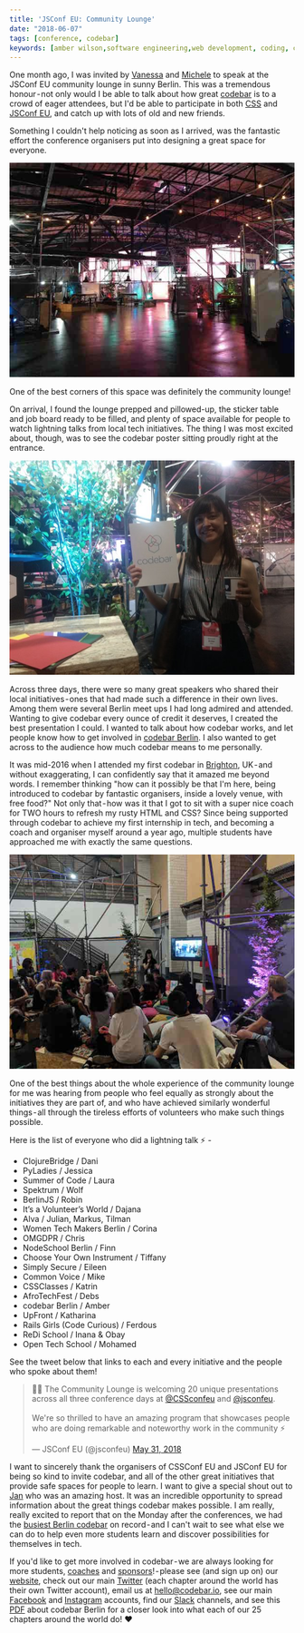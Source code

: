 ```yaml
---
title: 'JSConf EU: Community Lounge'
date: "2018-06-07"
tags: [conference, codebar]
keywords: [amber wilson,software engineering,web development, coding, community lounge]
---
```


One month ago, I was invited by [Vanessa](https://twitter.com/vanessayuenn) and [Michele](https://twitter.com/sheley) to speak at the JSConf EU community lounge in sunny Berlin. This was a tremendous honour - not only would I be able to talk about how great [codebar](https://codebar.io) is to a crowd of eager attendees, but I'd be able to participate in both [CSS](https://2018.cssconf.eu/) and [JSConf EU](https://2018.jsconf.eu/), and catch up with lots of old and new friends.

Something I couldn't help noticing as soon as I arrived, was the fantastic effort the conference organisers put into designing a great space for everyone.

![Arena Berlin during CSS and JSConf EU](img/arena-berlin.jpg)

One of the best corners of this space was definitely the community lounge!

On arrival, I found the lounge prepped and pillowed-up, the sticker table and job board ready to be filled, and plenty of space available for people to watch lightning talks from local tech initiatives. The thing I was most excited about, though, was to see the codebar poster sitting proudly right at the entrance.

![Amber holding the codebar poster](img/codebar-and-me.jpg)

Across three days, there were so many great speakers who shared their local initiatives - ones that had made such a difference in their own lives. Among them were several Berlin meet ups I had long admired and attended. Wanting to give codebar every ounce of credit it deserves, I created the best presentation I could. I wanted to talk about how codebar works, and let people know how to get involved in [codebar Berlin](https://codebar.io/berlin). I also wanted to get across to the audience how much codebar means to me personally.

It was mid-2016 when I attended my first codebar in [Brighton](https://codebar.io/brighton), UK - and without exaggerating, I can confidently say that it amazed me beyond words. I remember thinking "how can it possibly be that I'm here, being introduced to codebar by fantastic organisers, inside a lovely venue, with free food?" Not only that - how was it that I got to sit with a super nice coach for TWO hours to refresh my rusty HTML and CSS? Since being supported through codebar to achieve my first internship in tech, and becoming a coach and organiser myself around a year ago, multiple students have approached me with exactly the same questions.

![Amber speaking about codebar](img/codebar-lightning-talk.jpg)

One of the best things about the whole experience of the community lounge for me was hearing from people who feel equally as strongly about the initiatives they are part of, and who have achieved similarly wonderful things - all through the tireless efforts of volunteers who make such things possible.

Here is the list of everyone who did a lightning talk ⚡ -

*   ClojureBridge / Dani
*   PyLadies / Jessica
*   Summer of Code / Laura
*   Spektrum / Wolf
*   BerlinJS / Robin
*   It’s a Volunteer’s World / Dajana
*   Alva / Julian, Markus, Tilman
*   Women Tech Makers Berlin / Corina
*   OMGDPR / Chris
*   NodeSchool Berlin / Finn
*   Choose Your Own Instrument / Tiffany
*   Simply Secure / Eileen
*   Common Voice / Mike
*   CSSClasses / Katrin
*   AfroTechFest / Debs
*   codebar Berlin / Amber
*   UpFront / Katharina
*   Rails Girls (Code Curious) / Ferdous
*   ReDi School / Inana & Obay
*   Open Tech School / Mohamed

See the tweet below that links to each and every initiative and the people who spoke about them!

<blockquote class="twitter-tweet" data-lang="en">
    <p lang="en" dir="ltr">🤩🌈 The Community Lounge is welcoming 20 unique presentations across all three conference days at
        <a href="https://twitter.com/CSSconfeu?ref_src=twsrc%5Etfw">@CSSconfeu</a> and <a href="https://twitter.com/jsconfeu?ref_src=twsrc%5Etfw">@jsconfeu</a>.<br><br>We&#39;re
        so thrilled to have an amazing program that showcases people who are doing remarkable and noteworthy
        work in the community ⚡️</p>&mdash; JSConf EU (@jsconfeu) <a href="https://twitter.com/jsconfeu/status/1002246925226307584?ref_src=twsrc%5Etfw">May 31, 2018</a>
</blockquote>

I want to sincerely thank the organisers of CSSConf EU and JSConf EU for being so kind to invite codebar, and all of the other great initiatives that provide safe spaces for people to learn. I want to give a special shout out to [Jan](https://twitter.com/janl) who was an amazing host. It was an incredible opportunity to spread information about the great things codebar makes possible. I am really, really excited to report that on the Monday after the conferences, we had the [busiest Berlin codebar](https://twitter.com/codebarBerlin/status/1003900234613907456) on record - and I can't wait to see what else we can do to help even more students learn and discover possibilities for themselves in tech.

If you'd like to get more involved in codebar - we are always looking for more students, [coaches](https://codebar.io/coaches) and [sponsors](https://codebar.io/sponsors)! - please see (and sign up on) our [website](https://codebar.io), check out our main [Twitter](https://twitter.com/codebar) (each chapter around the world has their own Twitter account), email us at [hello@codebar.io](mailto:hello@codebar.io), see our main [Facebook](https://www.facebook.com/codebarHQ/?ref=br_rs) and [Instagram](https://www.instagram.com/codebarhq/) accounts, find our [Slack](https://codebar-slack.herokuapp.com/) channels, and see this [PDF](pdf/codebar-information.pdf) about codebar Berlin for a closer look into what each of our 25 chapters around the world do! ❤️
